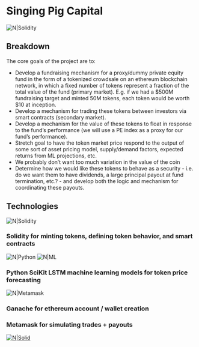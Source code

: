 # Singing Pig Capital      
![N|Solidity](https://static-s.aa-cdn.net/img/ios/1246087548/aa4ec7698dc9740e026aa5fe06815e62?v=1)

## Breakdown

The core goals of the project are to:
- Develop a fundraising mechanism for a proxy/dummy private equity fund in the form of a tokenized crowdsale on an ethereum blockchain network, in which a fixed number of tokens represent a fraction of the total value of the fund (primary market). E.g. if we had a $500M fundraising target and minted 50M tokens, each token would be worth $10 at inception. 
- Develop a mechanism for trading these tokens between investors via smart contracts (secondary market). 
- Develop a mechanism for the value of these tokens to float in response to the fund’s performance (we will use a PE index as a proxy for our fund’s performance). 
- Stretch goal to have the token market price respond to the output of some sort of asset pricing model,  supply/demand factors, expected returns from ML projections, etc. 
- We probably don’t want too much variation  in the value of the coin
- Determine how we would like these tokens to behave as a security - i.e. do we want them to have dividends, a large principal payout at fund termination, etc.? - and develop both the logic and mechanism for coordinating these payouts.

## Technologies
![N|Solidity](https://hackernoon.com/hn-images/1*6hFbv6Q21jOuBbpVRtmnDg.png)

### Solidity for minting tokens, defining token behavior, and smart contracts

![N|Python](https://awaywithideas.com/wp-content/uploads/2019/10/Python.svg_-e1571602766898.png)   ![N|ML](https://cdn.iconscout.com/icon/premium/png-256-thumb/machine-learning-23-911028.png)

### Python SciKit LSTM machine learning models for token price forecasting 


![N|Metamask](https://walletconnect.org/static/metamask-69ce6b56bbc9953dfb4aecebdf88729b.png)
### Ganache for ethereum account / wallet creation 
### Metamask for simulating trades + payouts





[![N|Solid](https://img.icons8.com/bubbles/2x/github.png)](https://github.com/mostafajoma/project-3.git)
